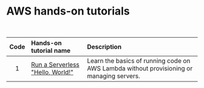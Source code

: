 # AWS hands-on tutorials

<br>

| Code      | Hands-on tutorial name                   | Description                   |
| :-:       | :--------                  | :--------------------------   |
| 1         | <a href="https://aws.amazon.com/getting-started/tutorials/run-serverless-code/">Run a Serverless "Hello, World!"</a> |Learn the basics of running code on AWS Lambda without provisioning or managing servers.|
